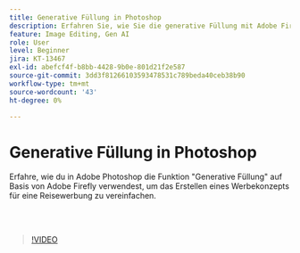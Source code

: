 ```yaml
---
title: Generative Füllung in Photoshop
description: Erfahren Sie, wie Sie die generative Füllung mit Adobe Firefly verwenden.
feature: Image Editing, Gen AI
role: User
level: Beginner
jira: KT-13467
exl-id: abefcf4f-b8bb-4428-9b0e-801d21f2e587
source-git-commit: 3dd3f81266103593478531c789beda40ceb38b90
workflow-type: tm+mt
source-wordcount: '43'
ht-degree: 0%

---
```


# Generative Füllung in Photoshop

Erfahre, wie du in Adobe Photoshop die Funktion &quot;Generative Füllung&quot; auf Basis von Adobe Firefly verwendest, um das Erstellen eines Werbekonzepts für eine Reisewerbung zu vereinfachen.

<br> 

>[!VIDEO](https://video.tv.adobe.com/v/3420537?quality=12&learn=on&hidetitle=true)
